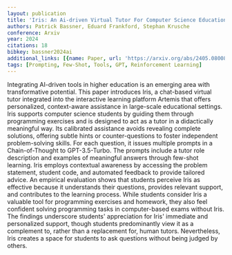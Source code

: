 ```yaml
---
layout: publication
title: 'Iris: An Ai-driven Virtual Tutor For Computer Science Education'
authors: Patrick Bassner, Eduard Frankford, Stephan Krusche
conference: Arxiv
year: 2024
citations: 18
bibkey: bassner2024ai
additional_links: [{name: Paper, url: 'https://arxiv.org/abs/2405.08008'}]
tags: [Prompting, Few-Shot, Tools, GPT, Reinforcement Learning]
---
```

Integrating AI-driven tools in higher education is an emerging area with
transformative potential. This paper introduces Iris, a chat-based virtual
tutor integrated into the interactive learning platform Artemis that offers
personalized, context-aware assistance in large-scale educational settings.
Iris supports computer science students by guiding them through programming
exercises and is designed to act as a tutor in a didactically meaningful way.
Its calibrated assistance avoids revealing complete solutions, offering subtle
hints or counter-questions to foster independent problem-solving skills. For
each question, it issues multiple prompts in a Chain-of-Thought to
GPT-3.5-Turbo. The prompts include a tutor role description and examples of
meaningful answers through few-shot learning. Iris employs contextual awareness
by accessing the problem statement, student code, and automated feedback to
provide tailored advice.
  An empirical evaluation shows that students perceive Iris as effective
because it understands their questions, provides relevant support, and
contributes to the learning process. While students consider Iris a valuable
tool for programming exercises and homework, they also feel confident solving
programming tasks in computer-based exams without Iris. The findings underscore
students' appreciation for Iris' immediate and personalized support, though
students predominantly view it as a complement to, rather than a replacement
for, human tutors. Nevertheless, Iris creates a space for students to ask
questions without being judged by others.